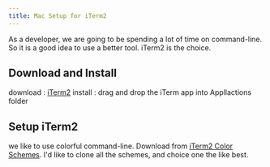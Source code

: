 ```yaml
---
title: Mac Setup for iTerm2
---
```

As a developer, we are going to be spending a lot of time on command-line. So it is a good idea to use a better tool. iTerm2 is the choice.

<!-- more -->
## Download and Install
download : [iTerm2](http://www.iterm2.com)
install  : drag and drop the iTerm app into Appllactions folder

## Setup iTerm2
we like to use colorful command-line. Download from [iTerm2 Color Schemes](https://github.com/mbadolato/iTerm2-Color-Schemes/tree/master/schemes).
I'd like to clone all the schemes, and choice one the like best.
